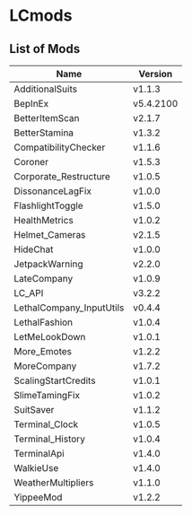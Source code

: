 # LCmods

## List of Mods

| Name                     | Version   |
| ------------------------ | --------- |
| AdditionalSuits          | v1.1.3    |
| BepInEx                  | v5.4.2100 |
| BetterItemScan           | v2.1.7    |
| BetterStamina            | v1.3.2    |
| CompatibilityChecker     | v1.1.6    |
| Coroner                  | v1.5.3    |
| Corporate_Restructure    | v1.0.5    |
| DissonanceLagFix         | v1.0.0    |
| FlashlightToggle         | v1.5.0    |
| HealthMetrics            | v1.0.2    |
| Helmet_Cameras           | v2.1.5    |
| HideChat                 | v1.0.0    |
| JetpackWarning           | v2.2.0    |
| LateCompany              | v1.0.9    |
| LC_API                   | v3.2.2    |
| LethalCompany_InputUtils | v0.4.4    |
| LethalFashion            | v1.0.4    |
| LetMeLookDown            | v1.0.1    |
| More_Emotes              | v1.2.2    |
| MoreCompany              | v1.7.2    |
| ScalingStartCredits      | v1.0.1    |
| SlimeTamingFix           | v1.0.2    |
| SuitSaver                | v1.1.2    |
| Terminal_Clock           | v1.0.5    |
| Terminal_History         | v1.0.4    |
| TerminalApi              | v1.4.0    |
| WalkieUse                | v1.4.0    |
| WeatherMultipliers       | v1.1.0    |
| YippeeMod                | v1.2.2    |
